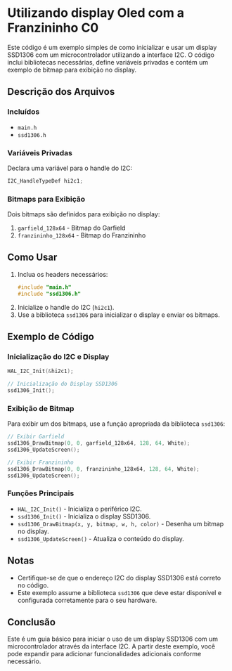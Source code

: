 # Utilizando display Oled com a Franzininho C0

Este código é um exemplo simples de como inicializar e usar um display SSD1306 com um microcontrolador utilizando a interface I2C. O código inclui bibliotecas necessárias, define variáveis privadas e contém um exemplo de bitmap para exibição no display.

## Descrição dos Arquivos

### Incluídos
- `main.h`
- `ssd1306.h`

### Variáveis Privadas
Declara uma variável para o handle do I2C:
```c
I2C_HandleTypeDef hi2c1;
```

### Bitmaps para Exibição
Dois bitmaps são definidos para exibição no display:
1. `garfield_128x64` - Bitmap do Garfield
2. `franzininho_128x64` - Bitmap do Franzininho


## Como Usar
1. Inclua os headers necessários:
    ```c
    #include "main.h"
    #include "ssd1306.h"
    ```
2. Inicialize o handle do I2C (`hi2c1`).
3. Use a biblioteca `ssd1306` para inicializar o display e enviar os bitmaps.

## Exemplo de Código

### Inicialização do I2C e Display
```c
HAL_I2C_Init(&hi2c1);

// Inicialização do Display SSD1306
ssd1306_Init();
```

### Exibição de Bitmap
Para exibir um dos bitmaps, use a função apropriada da biblioteca `ssd1306`:
```c
// Exibir Garfield
ssd1306_DrawBitmap(0, 0, garfield_128x64, 128, 64, White);
ssd1306_UpdateScreen();

// Exibir Franzininho
ssd1306_DrawBitmap(0, 0, franzininho_128x64, 128, 64, White);
ssd1306_UpdateScreen();
```

### Funções Principais
- `HAL_I2C_Init()` - Inicializa o periférico I2C.
- `ssd1306_Init()` - Inicializa o display SSD1306.
- `ssd1306_DrawBitmap(x, y, bitmap, w, h, color)` - Desenha um bitmap no display.
- `ssd1306_UpdateScreen()` - Atualiza o conteúdo do display.

## Notas
- Certifique-se de que o endereço I2C do display SSD1306 está correto no código.
- Este exemplo assume a biblioteca `ssd1306` que deve estar disponível e configurada corretamente para o seu hardware.

## Conclusão
Este é um guia básico para iniciar o uso de um display SSD1306 com um microcontrolador através da interface I2C. A partir deste exemplo, você pode expandir para adicionar funcionalidades adicionais conforme necessário.